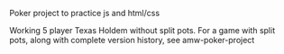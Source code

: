 Poker project to practice js and html/css

Working 5 player Texas Holdem without split pots. For a game with split pots, along with complete version history, see amw-poker-project

